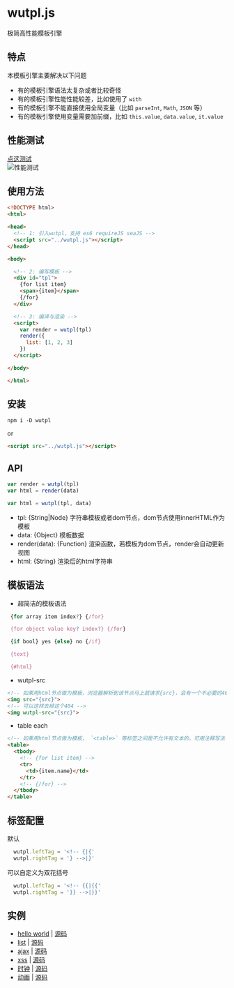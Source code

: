
# wutpl.js
极简高性能模板引擎  

## 特点
本模板引擎主要解决以下问题
* 有的模板引擎语法太复杂或者比较奇怪
* 有的模板引擎性能性能较差，比如使用了 `with` 
* 有的模板引擎不能直接使用全局变量（比如 `parseInt`, `Math`, `JSON` 等）
* 有的模板引擎使用变量需要加前缀，比如 `this.value`, `data.value`, `it.value`

## 性能测试
[点这测试](https://wushufen.github.io/wutpl/test/template_test.html?v=20190304.1644)  
![性能测试](https://wushufen.github.io/wutpl/test/test.20190308.1422.png)  


## 使用方法
```html
<!DOCTYPE html>
<html>

<head>
  <!-- 1: 引入wutpl，支持 es6 requireJS seaJS -->
  <script src="../wutpl.js"></script>
</head>

<body>

  <!-- 2: 编写模板 -->
  <div id="tpl">
    {for list item}
    <span>{item}</span>
    {/for}
  </div>

  <!-- 3: 编译与渲染 -->
  <script>
    var render = wutpl(tpl)
    render({
      list: [1, 2, 3]
    })
  </script>

</body>

</html>
```

## 安装
```
npm i -D wutpl
```
or
```html
<script src="../wutpl.js"></script>
```


## API
```javascript
var render = wutpl(tpl)
var html = render(data)
```
```javascript
var html = wutpl(tpl, data)
```
* tpl: {String|Node} 字符串模板或者dom节点，dom节点使用innerHTML作为模板
* data: {Object} 模板数据
* render(data): {Function} 渲染函数，若模板为dom节点，render会自动更新视图
* html: {String} 渲染后的html字符串


## 模板语法

* 超简洁的模板语法
```javascript
 {for array item index?} {/for}

 {for object value key? index?} {/for}

 {if bool} yes {else} no {/if}

 {text}

 {#html}
```
* wutpl-src
```html
<!-- 如果用html节点做为模板，浏览器解析到该节点马上就请求{src}，会有一个不必要的404 -->
<img src="{src}">
<!-- 可以这样去掉这个404 -->
<img wutpl-src="{src}">
```
* table each
```html
<!-- 如果用html节点做为模板， `<table>` 等标签之间是不允许有文本的，可用注释写法 -->
<table>
  <tbody>
    <!-- {for list item} -->
    <tr>
      <td>{item.name}</td>
    </tr>
    <!-- {/for} -->
  </tbody>
</table>
```

## 标签配置
默认
```javascript
  wutpl.leftTag = '<!-- {|{'
  wutpl.rightTag = '} -->|}'
```
可以自定义为双花括号
```javascript
  wutpl.leftTag = '<!-- {{|{{'
  wutpl.rightTag = '}} -->|}}'
```


## 实例

* [hello world](https://wushufen.github.io/wutpl/examples/helloWorld.html) | [源码](examples/helloWorld.html)
* [list](https://wushufen.github.io/wutpl/examples/list.html) | [源码](examples/list.html)
* [ajax](https://wushufen.github.io/wutpl/examples/ajax.html) | [源码](examples/ajax.html)
* [xss](https://wushufen.github.io/wutpl/examples/xss.html) | [源码](examples/xss.html)
* [时钟](https://wushufen.github.io/wutpl/examples/time.html) | [源码](examples/time.html)
* [动画](https://wushufen.github.io/wutpl/examples/animate.html) | [源码](examples/animate.html)
